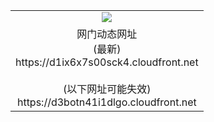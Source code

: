 ﻿<table>
  <tr></tr>
  <tr><td colspan=2 align=center><img src="https://d1ix6x7s00sck4.cloudfront.net/Up/oGate.jpg" /></td></tr>
  <tr><td colspan=2 align=center>网门动态网址<br/>(最新)
<br>https://d1ix6x7s00sck4.cloudfront.net
<br/><br/>(以下网址可能失效)
<br>https://d3botn41i1dlgo.cloudfront.net
    </td>
  </tr>
</table>
